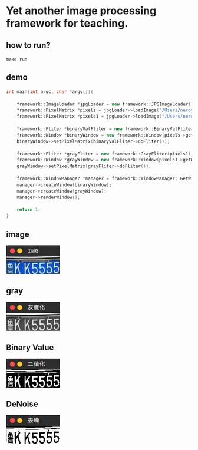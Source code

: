 # Yet another image processing framework for teaching.


## how to run?
``` shell
make run
```



## demo
``` c++
int main(int argc, char *argv[]){
	
	framework::ImageLoader *jpgLoader = new framework::JPGImageLoader();
	framework::PixelMatrix *pixels = jpgLoader->loadImage("/Users/neroyang/project/sbwIP/img/nasa.jpg");
	framework::PixelMatrix *pixels1 = jpgLoader->loadImage("/Users/neroyang/project/sbwIP/img/nasa.jpg");

	framework::Fliter *binaryValFliter = new framework::BinaryValFliter(pixels);
	framework::Window *binaryWindow = new framework::Window(pixels->getWidth(), pixels->getHeight(), "二值化");
	binaryWindow->setPixelMatrix(binaryValFliter->doFliter());
	
	framework::Fliter *grayFliter = new framework::GrayFliter(pixels1);
	framework::Window *grayWindow = new framework::Window(pixels1->getWidth(), pixels1->getHeight(), "灰度图");
	grayWindow->setPixelMatrix(grayFliter->doFliter());

	framework::WindowManager *manager = framework::WindowManager::GetWindowManagerInstance();
	manager->createWindow(binaryWindow);
	manager->createWindow(grayWindow);
	manager->renderWindow();

	return 1;
}
```
## image
![image](https://raw.githubusercontent.com/nerososft/yaipfft/master/docs/img/img.jpg)
## gray
![gray](https://raw.githubusercontent.com/nerososft/yaipfft/master/docs/img/gray.jpg)
## Binary Value
![Binary](https://raw.githubusercontent.com/nerososft/yaipfft/master/docs/img/2.jpg)
## DeNoise
![DeNoise](https://raw.githubusercontent.com/nerososft/yaipfft/master/docs/img/noise.jpg)
